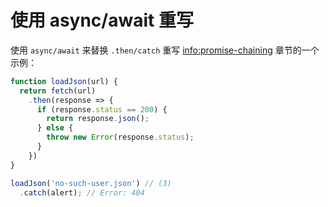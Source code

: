 
# 使用 async/await 重写

使用 `async/await` 来替换 `.then/catch` 重写 <info:promise-chaining> 章节的一个示例：

```js run
function loadJson(url) {
  return fetch(url)
    .then(response => {
      if (response.status == 200) {
        return response.json();
      } else {
        throw new Error(response.status);
      }
    })
}

loadJson('no-such-user.json') // (3)
  .catch(alert); // Error: 404
```
